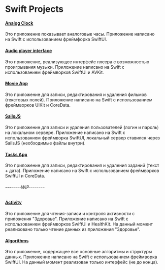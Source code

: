 # Swift Projects
#### [Analog Clock](https://github.com/danyaffff/Swift-Projects/tree/master/Analog%20Clock)
Это приложение показывает аналоговые часы. Приложение написано на  Swift с использованием фреймфорка SwiftUI.

#### [Audio player interface](https://github.com/danyaffff/Swift-Projects/tree/master/Audio%20player%20interface)
Это приложение, реализующее интерфейс плеера с возможностью проигрывания музыки. Приложение написано на Swift с использованием фреймворков SwiftUI и AVKit.

#### [Movie App](https://github.com/danyaffff/Swift-Projects/tree/master/Movie%20App)
Это приложение для записи, редактирования и удаления фильмов (текстовых полей). Приложение написано на Swift с использованием фреймворков UIKit и CoreData.

#### [SailsJS](https://github.com/danyaffff/Swift-Projects/tree/master/SalesJS)
Это приложение для записи и удаления пользователей (логин и пароль) на локальном сервере. Приложение написано на Swift с использованием фреймворка SwiftUI, локальный сервер ставился через SailsJS (необходимые файлы внутри).

#### [Tasks App](https://github.com/danyaffff/Swift-Projects/tree/master/Tasks%20App)
Это приложение для записи, редактирования и удаления заданий (текст + дата). Приложение написано на Swift с использованием фреймворков SwiftUI и CoreData.

###### --------WIP--------
#### [Activity](https://github.com/danyaffff/Swift-Projects/tree/master/Activity)
Это приложение для чтения-записи и контроля активности с приложения "Здоровье". Приложение написано на Swift с использованием фреймворков SwiftUI и HealthKit. На данный момент реализовано только чтение данных из приложения "Здоровье".

#### [Algorithms](https://github.com/danyaffff/Swift-Projects/tree/master/Algorithms)
Это приложение, содержащее все основные алгоритмы и структуры данных. Приложение написано на Swift с использованием фреймворка SwiftUI. На данный момент реализован только интерфейс (не до конца).
